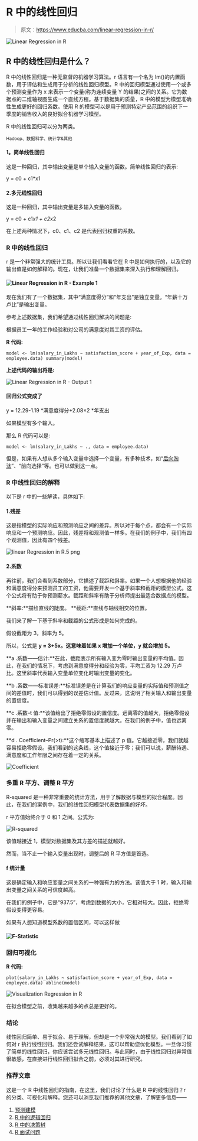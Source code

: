 # R 中的线性回归

> 原文：<https://www.educba.com/linear-regression-in-r/>

![Linear Regression in R](img/277ec79cd24dbf212a39eef5d98b9c85.png)



## R 中的线性回归是什么？

R 中的线性回归是一种无监督的机器学习算法。r 语言有一个名为 lm()的内置函数，用于评估和生成用于分析的线性回归模型。R 中的回归模型通过使用一个或多个预测变量作为 x 来表示一个变量(称为连续变量 Y 的结果)之间的关系。它为数据点的二维轴视图生成一个直线方程。基于数据集的质量，R 中的模型为模型准确性生成更好的回归系数。使用 R 的模型可以是用于预测特定产品范围的组织下一季度的销售收入的良好拟合机器学习模型。

R 中的线性回归可以分为两类。

<small>Hadoop、数据科学、统计学&其他</small>

#### **1。简单线性回归**

这是一种回归，其中输出变量是单个输入变量的函数。简单线性回归的表示:

y = c0 + c1*x1

#### 2.多元线性回归

这是一种回归，其中输出变量是多输入变量的函数。

y = c0 + c1*x1 + c2*x2

在上述两种情况下，c0、c1、c2 是代表回归权重的系数。

### R 中的线性回归

r 是一个非常强大的统计工具。所以让我们看看它在 R 中是如何执行的，以及它的输出值是如何解释的。现在，让我们准备一个数据集来深入执行和理解回归。

#### ![Linear Regression in R - Example 1](img/bf6cedf56873887d60d59c6ef3a05a5d.png)



现在我们有了一个数据集，其中“满意度得分”和“年支出”是独立变量。“年薪十万卢比”是输出变量。

参考上述数据集，我们希望通过线性回归解决的问题是:

根据员工一年的工作经验和对公司的满意度对其工资的评估。

**R 代码:**

`model <- lm(salary_in_Lakhs ~ satisfaction_score + year_of_Exp, data = employee.data)
summary(model)`

**上述代码的输出将是:**

![Linear Regression in R - Output 1](img/62dda4432e8ce33e2b03b7581023b5c0.png)



#### 回归公式变成了

y = 12.29-1.19 *满意度得分+2.08×2 *年支出

如果模型有多个输入。

那么 R 代码可以是:

`model <- lm(salary_in_Lakhs ~ ., data = employee.data)`

但是，如果有人想从多个输入变量中选择一个变量，有多种技术，如“[后向淘汰](https://www.educba.com/backward-elimination/)”、“前向选择”等。也可以做到这一点。

### R 中线性回归的解释

以下是 r 中的一些解读，具体如下:

#### 1.残差

这是指模型的实际响应和预测响应之间的差异。所以对于每个点，都会有一个实际响应和一个预测响应。因此，残差将和观测值一样多。在我们的例子中，我们有四个观测值，因此有四个残差。

![linear Regression in R.5 png](img/7a2d94233a50cba922ac13a192651942.png)



#### 2.系数

再往前，我们会看到系数部分，它描述了截距和斜率。如果一个人想根据他的经验和满意度得分来预测员工的工资，他需要开发一个基于斜率和截距的模型公式。这个公式将有助于你预测薪水。截距和斜率有助于分析师提出最适合数据点的模型。

**斜率:**描绘直线的陡度。
**截距:**直线与轴线相交的位置。

我们来了解一下基于斜率和截距的公式形成是如何完成的。

假设截距为 3，斜率为 5。

所以，公式是 **y = 3+5x。这意味着如果 x 增加一个单位，y 就会增加 5。**

**a .系数——估计:**在此，截距表示所有输入变为零时输出变量的平均值。因此，在我们的情况下，考虑到满意度得分和经验为零，平均工资为 12.29 万卢比。这里斜率代表输入变量单位变化时输出变量的变化。

**b .系数——标准误差:**标准误差是在计算我们的响应变量的实际值和预测值之间的差值时，我们可以得到的误差估计值。反过来，这说明了相关输入和输出变量的置信度。

**c .系数–t 值:**该值给出了拒绝零假设的置信度。远离零的值越大，拒绝零假设并在输出和输入变量之间建立关系的置信度就越大。在我们的例子中，值也远离零。

**d . Coefficient–Pr(>t):**这个缩写基本上描述了 p 值。它越接近零，我们就越容易拒绝零假设。我们看到的这条线，这个值接近于零；我们可以说，薪酬待遇、满意度和工作年限之间存在着一定的关系。

![Coefficient](img/69b6226e7204eeb12b4fdd1f19da9281.png)



### 多重 R 平方、调整 R 平方

R-squared 是一种非常重要的统计方法，用于了解数据与模型的拟合程度。因此，在我们的案例中，我们的线性回归模型代表数据集的好坏。

r 平方值始终介于 0 和 1 之间。公式为:

![R-squared](img/d5fda3fa3f00e0608fc079373f1bae72.png)



该值越接近 1，模型对数据集及其方差的描述就越好。

然而，当不止一个输入变量出现时，调整后的 R 平方值是首选。

#### f 统计量

这是确定输入和响应变量之间关系的一种强有力的方法。该值大于 1 时，输入和输出变量之间关系的可信度越高。

在我们的例子中，它是“937.5”，考虑到数据的大小，它相对较大。因此，拒绝零假设变得更容易。

如果有人想知道模型系数的置信区间，可以这样做

#### ![F-Statistic](img/392211a0c4eb4fcaeb1734febf794131.png)



### 回归可视化

**R 代码:**

`plot(salary_in_Lakhs ~ satisfaction_score + year_of_Exp, data = employee.data)
abline(model)`

![Visualization Regression in R](img/2b935478d3157953c751b7b5bfd5ca6b.png)



在拟合模型之前，收集越来越多的点总是更好的。

### 结论

线性回归简单、易于拟合、易于理解，但却是一个非常强大的模型。我们看到了如何对 r 执行线性回归。我们还尝试解释结果，这可以帮助您优化模型。一旦你习惯了简单的线性回归，你应该尝试多元线性回归。与此同时，由于线性回归对异常值很敏感，在直接进行线性回归拟合之前，必须对其进行研究。

### 推荐文章

这是一个 R 中线性回归的指南，在这里，我们讨论了什么是 R 中的线性回归？r 的分类、可视化和解释。您还可以浏览我们推荐的其他文章，了解更多信息——

1.  [预测建模](https://www.educba.com/predictive-modeling/)
2.  [R 中的逻辑回归](https://www.educba.com/logistic-regression-in-r/)
3.  [R 中的决策树](https://www.educba.com/decision-tree-in-r/)
4.  [R 面试问题](https://www.educba.com/r-interview-questions/)





